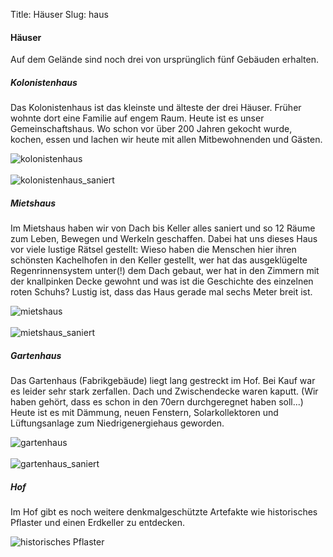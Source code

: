 Title: Häuser
Slug: haus

#### Häuser

Auf dem Gelände sind noch drei von ursprünglich fünf Gebäuden erhalten.

##### Kolonistenhaus

Das Kolonistenhaus ist das kleinste und älteste der drei Häuser. Früher wohnte dort eine Familie auf engem Raum. Heute ist es unser Gemeinschaftshaus. Wo schon vor über 200 Jahren gekocht wurde, kochen, essen und lachen wir heute mit allen Mitbewohnenden und Gästen.<br/>

<img src="/images/kolonistenhaus.png" alt="kolonistenhaus"/><br/><br/>
<img src="/images/kolonistenhaus_saniert.png" alt="kolonistenhaus_saniert"/>

##### Mietshaus

Im Mietshaus haben wir von Dach bis Keller alles saniert und so 12 Räume zum Leben, Bewegen und Werkeln geschaffen. Dabei hat uns dieses Haus vor viele lustige Rätsel gestellt: Wieso haben die Menschen hier ihren schönsten Kachelhofen in den Keller gestellt, wer hat das ausgeklügelte Regenrinnensystem unter(!) dem Dach gebaut, wer hat in den Zimmern mit der knallpinken Decke gewohnt und was ist die Geschichte des einzelnen roten Schuhs? Lustig ist, dass das Haus gerade mal sechs Meter breit ist.<br/>

<img src="/images/mietshaus.png" alt="mietshaus"/><br/><br/>
<img src="/images/mietshaus_saniert.png" alt="mietshaus_saniert"/>

##### Gartenhaus

Das Gartenhaus (Fabrikgebäude) liegt lang gestreckt im Hof. Bei Kauf war es leider sehr stark zerfallen. Dach und Zwischendecke waren kaputt. (Wir haben gehört, dass es schon in den 70ern durchgeregnet haben soll...) Heute ist es mit Dämmung, neuen Fenstern, Solarkollektoren und Lüftungsanlage zum Niedrigenergiehaus geworden.<br/>

<img src="/images/gartenhaus.png" alt="gartenhaus"/><br/> <br/>
<img src="/images/gartenhaus_saniert.png" alt="gartenhaus_saniert"/><br/>


##### Hof
Im Hof gibt es noch weitere denkmalgeschützte Artefakte wie historisches Pflaster und einen Erdkeller zu entdecken.<br/>

<img src="/images/historisches_pflaster.png" alt="historisches Pflaster"/>
